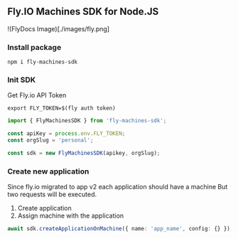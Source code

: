## Fly.IO Machines SDK for Node.JS

!(FlyDocs Image)[./images/fly.png]

### Install package

```shell
npm i fly-machines-sdk
```

### Init SDK

Get Fly.io API Token

```shell
export FLY_TOKEN=$(fly auth token)
```

```ts
import { FlyMachinesSDK } from 'fly-machines-sdk';

const apiKey = process.env.FLY_TOKEN;
const orgSlug = 'personal';

const sdk = new FlyMachinesSDK(apikey, orgSlug);
```

### Create new application
Since fly.io migrated to app v2 each application should have a machine
But two requests will be executed. 
1. Create application
2. Assign machine with the application

```ts
await sdk.createApplicationOnMachine({ name: 'app_name', config: {} });
```

